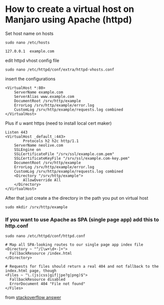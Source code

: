 # How to create a virtual host on Manjaro using Apache (httpd)

Set host name on hosts

```
sudo nano /etc/hosts
```
```
127.0.0.1  example.com
```

edit httpd vhost config file

```
sudo nano /etc/httpd/conf/extra/httpd-vhosts.conf
```

insert the configurations

```
<VirtualHost *:80>
    ServerName example.com
    ServerAlias www.example.com
    DocumentRoot /srv/http/example
    ErrorLog /srv/http/example/error.log
    CustomLog /srv/http/example/requests.log combined
</VirtualHost>
```
Plus if u want https (need to install local cert maker)

```
Listen 443
<VirtualHost _default_:443>
        Protocols h2 h2c http/1.1
    ServerName neolive.com
    SSLEngine on
    SSLCertificateFile "/srv/ssl/example.com.pem"
    SSLCertificateKeyFile "/srv/ssl/example.com-key.pem"
    DocumentRoot /srv/http/example
    ErrorLog /srv/http/example/error.log
    CustomLog /srv/http/example/requests.log combined
    <Directory "/srv/http/example">
        AllowOverride All
    </Directory>
</VirtualHost>
```
After that just create a the directory in the path you put on virtual host

```
sudo mkdir /srv/http/example
```

### If you want to use Apache as SPA (single page app) add this to http.conf
```
sudo nano /etc/httpd/conf/httpd.conf
```
```
# Map all SPA-looking routes to our single page app index file
<Directory ~ "^/[\w+\d+-]+">
  FallbackResource /index.html
</Directory>

# Requests for files should return a real 404 and not fallback to the index.html page, though
<Files ~ "\.(js|css|gif|jpe?g|png)$">
  FallbackResource disabled
  ErrorDocument 404 "File not found"
</Files>
```
from [stackoverflow answer](https://stackoverflow.com/questions/54897317/apache-settings-for-spa-using-html5-history-routing)
